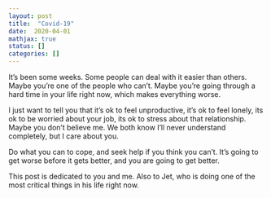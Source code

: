 ```yaml
---
layout: post
title:  "Covid-19"
date:  2020-04-01
mathjax: true
status: []
categories: []
---
```


It’s been some weeks. Some people can deal with it easier than others. Maybe you’re one of the people who can’t. Maybe you’re going through a hard time in your life right now, which makes everything worse. 

I just want to tell you that it’s ok to feel unproductive, it’s ok to feel lonely, its ok to be worried about your job, its ok to stress about that relationship. Maybe you don’t believe me. We both know I’ll never understand completely, but I care about you.

Do what you can to cope, and seek help if you think you can’t. It’s going to get worse before it gets better, and you are going to get better. 

This post is dedicated to you and me. Also to Jet, who is doing one of the most critical things in his life right now.

